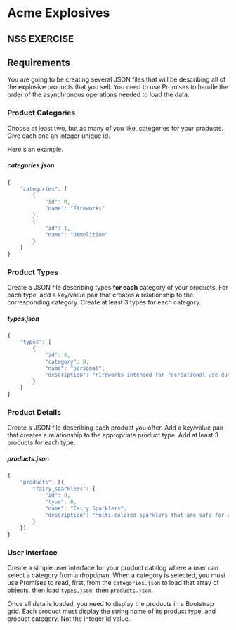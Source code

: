 # Acme Explosives

## NSS EXERCISE

## Requirements

You are going to be creating several JSON files that will be describing all of the explosive products that you sell. You need to use Promises to handle the order of the asynchronous operations needed to load the data.

### Product Categories

Choose at least two, but as many of you like, categories for your products. Give each one an integer unique id.

Here's an example.

##### categories.json

```js
{
    "categories": [
        {
            "id": 0,
            "name": "Fireworks"
        },
        {
            "id": 1,
            "name": "Demolition"
        }
    ]
}
```

### Product Types

Create a JSON file describing types **for each** category of your products. For each type, add a key/value pair that creates a relationship to the corresponding category. Create at least 3 types for each category.

##### types.json

```js
{
    "types": [
        {
            "id": 0,
            "category": 0,
            "name": "personal",
            "description": "Fireworks intended for recreational use during holiday celebrations"
        }
    ]
}
```

### Product Details

Create a JSON file describing each product you offer. Add a key/value pair that creates a relationship to the appropriate product type. Add at least 3 products for each type.

##### products.json

```js
{
    "products": [{
        "fairy_sparklers": {
            "id": 0,
            "type": 0,
            "name": "Fairy Sparklers",
            "description": "Multi-colored sparklers that are safe for any age."
        }
    }]
}
```


### User interface

Create a simple user interface for your product catalog where a user can select a category from a dropdown. When a category is selected, you must use Promises to read, first, from the `categories.json` to load that array of objects, then load `types.json`, then `products.json`.

Once all data is loaded, you need to display the products in a Bootstrap grid. Each product must display the string name of its product type, and product category. Not the integer id value.
